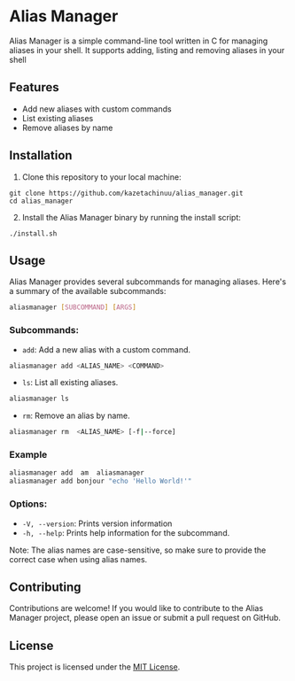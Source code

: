 
# Alias Manager

Alias Manager is a simple command-line tool written in C for managing aliases in your shell. It supports adding, listing and removing aliases in your shell

## Features

- Add new aliases with custom commands
- List existing aliases
- Remove aliases by name


## Installation


1. Clone this repository to your local machine:


```shell
git clone https://github.com/kazetachinuu/alias_manager.git
cd alias_manager
```

2. Install the Alias Manager binary by running the install script:

```shell
./install.sh
```



## Usage

Alias Manager provides several subcommands for managing aliases. Here's a summary of the available subcommands:



```sh
aliasmanager [SUBCOMMAND] [ARGS]
```


### Subcommands:

- `add`: Add a new alias with a custom command.


```sh
aliasmanager add <ALIAS_NAME> <COMMAND>
```


- `ls`: List all existing aliases.


```sh
aliasmanager ls
```

- `rm`: Remove an alias by name.

```sh
aliasmanager rm  <ALIAS_NAME> [-f|--force]
```
### Example

```sh
aliasmanager add  am  aliasmanager
aliasmanager add bonjour "echo 'Hello World!'"
```
### Options:

- `-V, --version`: Prints version information
- `-h, --help`: Prints help information for the subcommand.



Note: The alias names are case-sensitive, so make sure to provide the correct case when using alias names.


## Contributing

Contributions are welcome! If you would like to contribute to the Alias Manager project, please open an issue or submit a pull request on GitHub.

## License

This project is licensed under the [MIT License](LICENSE).

